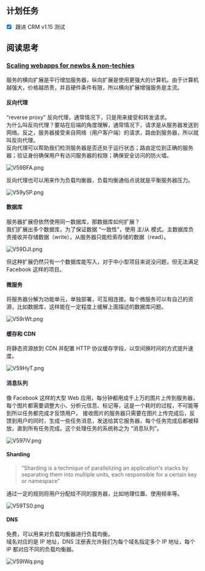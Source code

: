 ## 计划任务

- [x] 跟进 CRM v1.15 测试

## 阅读思考

### [Scaling webapps for newbs & non-techies](https://arcentry.com/blog/scaling-webapps-for-newbs-and-non-techies/)

服务的横向扩展是平行增加服务器，纵向扩展是使用更强大的计算机。由于计算机越强大，价格越昂贵，并且硬件条件有限，所以横向扩展增强服务是主流。

#### 反向代理

“reverse proxy” 反向代理，通常情况下，只是用来接受和转发请求。  
为什么叫反向代理？要站在后端的角度理解，通常情况下，请求是从服务器发送到网络。反之，服务器接受来自网络（用户客户端）的请求，路由到服务器，所以就叫反向代理。  
反向代理可以帮助我们检测服务器是否还处于运行状态；路由定位到正确的服务器；验证身份确保用户有访问服务器的权限；确保安全访问的防火墙。

![V59BFA.png](https://s2.ax1x.com/2019/06/14/V59BFA.png)

反向代理也可以用来作为负载均衡器，负载均衡通俗点说就是平衡服务器压力。

![V59ySP.png](https://s2.ax1x.com/2019/06/14/V59ySP.png)

#### 数据库

服务器扩展但依然使用同一数据库，那数据库如何扩展？  
我们扩展出多个数据库，为了保证数据 “一致性”，使用 主/从 模式。主数据库负责接收并存储数据（write），从服务器只能检索存储的数据（read）。

![V59DJI.png](https://s2.ax1x.com/2019/06/14/V59DJI.png)

但这种扩展仍然只有一个数据库能写入，对于中小型项目来说没问题，但无法满足 Facebook 这样的项目。

#### 微服务

将服务器分解为功能单元，单独部署，可互相连接。每个微服务可以有自己的资源，比如数据库，这样能在一定程度上缓解上面描述的数据库问题。

![V59rWt.png](https://s2.ax1x.com/2019/06/14/V59rWt.png)

#### 缓存和 CDN

将静态资源放到 CDN 并配置 HTTP 协议缓存字段，以空间换时间的方式提升速度。

![V59HyT.png](https://s2.ax1x.com/2019/06/14/V59HyT.png)

#### 消息队列

像 Facebook 这样的大型 Web 应用，每分钟都用成千上万的图片上传到服务器，每个图片都需要调整大小、分析元信息、标记等，这是一个耗时的过程，不可能等到所以任务都完成才反馈用户。
接收图片的服务器只需要在图片上传完成后，反馈到用户的同时，生成一些任务消息，发送给其它服务器，每个任务完成后都被释放，直到所有任务完成。这个处理任务的系统称之为 “消息队列”。

![V597lV.png](https://s2.ax1x.com/2019/06/14/V597lV.png)

#### Sharding

> "Sharding is a technique of parallelizing an application's stacks by separating them into multiple units, each responsible for a certain key or namespace"

通过一定的规则将用户分配给不同的服务器，比如地理位置、使用频率等。

![V59TS0.png](https://s2.ax1x.com/2019/06/14/V59TS0.png)

#### DNS

免费，可以用来对负载均衡器进行负载均衡。  
域名对应的是 IP 地址，DNS 注册表允许我们为每个域名指定多个 IP 地址，每个 IP 都对应不同的负载均衡器。

![V59IWq.png](https://s2.ax1x.com/2019/06/14/V59IWq.png)

